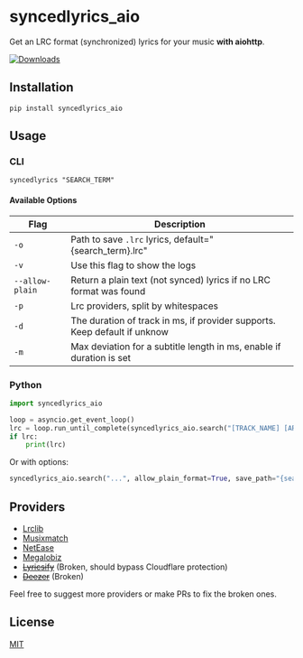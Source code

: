 # syncedlyrics_aio
 Get an LRC format (synchronized) lyrics for your music **with aiohttp**.
 
 [![Downloads](https://static.pepy.tech/badge/syncedlyrics_aio/month)](https://pepy.tech/project/syncedlyrics_aio)

## Installation
```
pip install syncedlyrics_aio
```
## Usage
### CLI
```
syncedlyrics "SEARCH_TERM"
```
#### Available Options
| Flag            | Description                                                               |
| --------------- | ------------------------------------------------------------------------- |
| `-o`            | Path to save `.lrc` lyrics, default="{search_term}.lrc"                   |
| `-v`            | Use this flag to show the logs                                            |
| `--allow-plain` | Return a plain text (not synced) lyrics if no LRC format was found        |
| `-p`            | Lrc providers, split by whitespaces                                       |
| `-d`            | The duration of track in ms, if provider supports. Keep default if unknow |
| `-m`            | Max deviation for a subtitle length in ms, enable if duration is set      |

### Python
```py
import syncedlyrics_aio

loop = asyncio.get_event_loop()
lrc = loop.run_until_complete(syncedlyrics_aio.search("[TRACK_NAME] [ARTIST_NAME]"))
if lrc:
    print(lrc)
```
Or with options:
```py
syncedlyrics_aio.search("...", allow_plain_format=True, save_path="{search_term}_1234.lrc", providers=["NetEase"], duration=213000)
```

## Providers
- [Lrclib](https://github.com/tranxuanthang/lrcget/issues/2#issuecomment-1326925928)
- [Musixmatch](https://www.musixmatch.com/)
- [NetEase](https://music.163.com/)
- [Megalobiz](https://www.megalobiz.com/)
- ~~[Lyricsify](https://www.lyricsify.com/)~~ (Broken, should bypass Cloudflare protection)
- ~~[Deezer](https://deezer.com/)~~ (Broken)

Feel free to suggest more providers or make PRs to fix the broken ones.

## License
[MIT](https://github.com/rtcq/syncedlyrics/blob/master/LICENSE)
